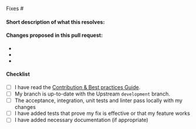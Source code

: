 <!-- 
(Thanks for sending a pull request! Please make sure you click the link above to view the contribution guidelines, then fill out the blanks below.)
-->

<!-- Add the issue number that is fixed by this PR (In the form Fixes #123) -->

Fixes #

#### Short description of what this resolves:


#### Changes proposed in this pull request:

-
-
-

#### Checklist

- [ ] I have read the [Contribution & Best practices Guide](https://blog.fossasia.org/open-source-developer-guide-and-best-practices-at-fossasia).
- [ ] My branch is up-to-date with the Upstream `development` branch.
- [ ] The acceptance, integration, unit tests and linter pass locally with my changes <!-- use `ember test` to run all the tests -->
- [ ] I have added tests that prove my fix is effective or that my feature works
- [ ] I have added necessary documentation (if appropriate)
